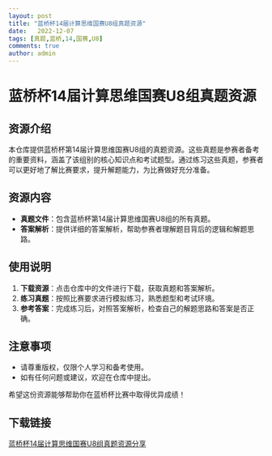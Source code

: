 ```yaml
---
layout: post
title: "蓝桥杯14届计算思维国赛U8组真题资源"
date:   2022-12-07
tags: [真题,蓝桥,14,国赛,U8]
comments: true
author: admin
---
```

# 蓝桥杯14届计算思维国赛U8组真题资源

## 资源介绍

本仓库提供蓝桥杯第14届计算思维国赛U8组的真题资源。这些真题是参赛者备考的重要资料，涵盖了该组别的核心知识点和考试题型。通过练习这些真题，参赛者可以更好地了解比赛要求，提升解题能力，为比赛做好充分准备。

## 资源内容

- **真题文件**：包含蓝桥杯第14届计算思维国赛U8组的所有真题。
- **答案解析**：提供详细的答案解析，帮助参赛者理解题目背后的逻辑和解题思路。

## 使用说明

1. **下载资源**：点击仓库中的文件进行下载，获取真题和答案解析。
2. **练习真题**：按照比赛要求进行模拟练习，熟悉题型和考试环境。
3. **参考答案**：完成练习后，对照答案解析，检查自己的解题思路和答案是否正确。

## 注意事项

- 请尊重版权，仅限个人学习和备考使用。
- 如有任何问题或建议，欢迎在仓库中提出。

希望这份资源能够帮助你在蓝桥杯比赛中取得优异成绩！

## 下载链接

[蓝桥杯14届计算思维国赛U8组真题资源分享](https://pan.quark.cn/s/5e6fff3756f6)